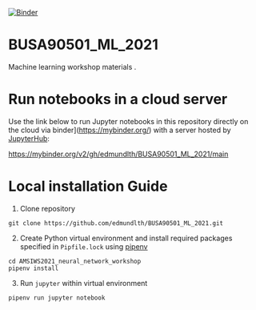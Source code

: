 [![Binder](https://mybinder.org/badge_logo.svg)](https://mybinder.org/v2/gh/edmundlth/BUSA90501_ML_2021/main)

# BUSA90501_ML_2021
Machine learning workshop materials . 

# Run notebooks in a cloud server
Use the link below to run Jupyter notebooks in this repository directly on the cloud via binder](https://mybinder.org/) with a server hosted by [JupyterHub](https://jupyterhub.readthedocs.io/en/latest/):  

https://mybinder.org/v2/gh/edmundlth/BUSA90501_ML_2021/main

# Local installation Guide
 1. Clone repository 
 ```
 git clone https://github.com/edmundlth/BUSA90501_ML_2021.git
 ```
 2. Create Python virtual environment and install required packages specified in `Pipfile.lock` using [pipenv](https://pipenv.pypa.io/en/latest/)
 ```
 cd AMSIWS2021_neural_network_workshop
 pipenv install 
 ```
 3. Run `jupyter` within virtual environment
 ```
 pipenv run jupyter notebook
 ```